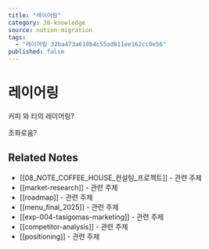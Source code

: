 ```yaml
---
title: "레이어링"
category: 30-knowledge
source: notion-migration
tags:
  - "레이어링 32ba473a610b4c55ad611ee162cc0e56"
published: false
---
```


# 레이어링

커피 와 티의 레이어링?

조화로움?

## Related Notes
- [[08_NOTE_COFFEE_HOUSE_컨설팅_프로젝트]] - 관련 주제
- [[market-research]] - 관련 주제
- [[roadmap]] - 관련 주제
- [[menu_final_2025]] - 관련 주제
- [[exp-004-tasigomas-marketing]] - 관련 주제
- [[competitor-analysis]] - 관련 주제
- [[positioning]] - 관련 주제
